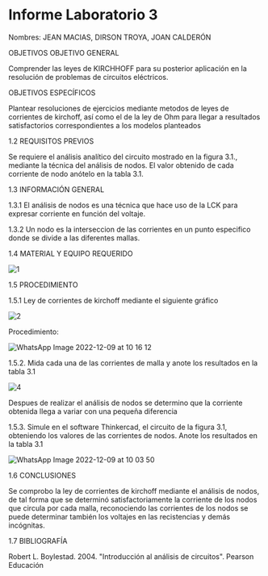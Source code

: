 # Informe Laboratorio 3

Nombres: JEAN MACIAS, DIRSON TROYA, JOAN CALDERÓN

OBJETIVOS OBJETIVO GENERAL

Comprender las leyes de KIRCHHOFF para su posterior aplicación en la resolución de problemas de circuitos eléctricos.

OBJETIVOS ESPECÍFICOS

Plantear resoluciones de ejercicios mediante metodos de leyes de corrientes de kirchoff, así como el de la ley de Ohm para llegar a resultados satisfactorios correspondientes a los modelos planteados

1.2 REQUISITOS PREVIOS

Se requiere el análisis analítico del circuito mostrado en la figura 3.1., mediante la técnica del análisis de nodos. El valor obtenido de cada corriente de nodo anótelo en la tabla 3.1.

1.3 INFORMACIÓN GENERAL

1.3.1 El análisis de nodos es una técnica que hace uso de la LCK para expresar corriente en función del voltaje.

1.3.2 Un nodo es la interseccion de las corrientes en un punto especifico donde se divide a las diferentes mallas. 

1.4 MATERIAL Y EQUIPO REQUERIDO

![1](https://user-images.githubusercontent.com/117947198/206629116-e5d18eee-027d-4185-b80d-5c99122171af.png)

1.5 PROCEDIMIENTO

1.5.1 Ley de corrientes de kirchoff mediante el siguiente gráfico

![2](https://user-images.githubusercontent.com/117947198/206629239-5cbba8a2-bd04-43c3-957a-41a54bb1cba9.png)

Procedimiento:

![WhatsApp Image 2022-12-09 at 10 16 12](https://user-images.githubusercontent.com/117947198/206735435-0c13756b-f9ed-4cef-9134-f0ba0f0d56f1.jpeg)

1.5.2. Mida cada una de las corrientes de malla y anote los resultados en la tabla 3.1

![4](https://user-images.githubusercontent.com/117947198/206639428-809c1bab-55c6-4859-a35f-ddbc93139a2f.png)

Despues de realizar el análisis de nodos se determino que la corriente obtenida llega a variar con una pequeña diferencia 


1.5.3. Simule en el software Thinkercad, el circuito de la figura 3.1, obteniendo los valores de las corrientes de nodos. Anote los resultados en la tabla 3.1

![WhatsApp Image 2022-12-09 at 10 03 50](https://user-images.githubusercontent.com/117947198/206735506-46b2c694-0a60-410e-9728-8abc23b5f418.jpeg)

1.6 CONCLUSIONES

Se comprobo la ley de corrientes de kirchoff mediante el análisis de nodos, de tal forma que se determinó satisfactoriamente la corriente de los nodos que circula por cada malla, reconociendo las corrientes de los nodos se puede determinar también los voltajes en las recistencias y demás incógnitas.

1.7 BIBLIOGRAFÍA

Robert L. Boylestad. 2004. "Introducción al análisis de circuitos". Pearson Educación
